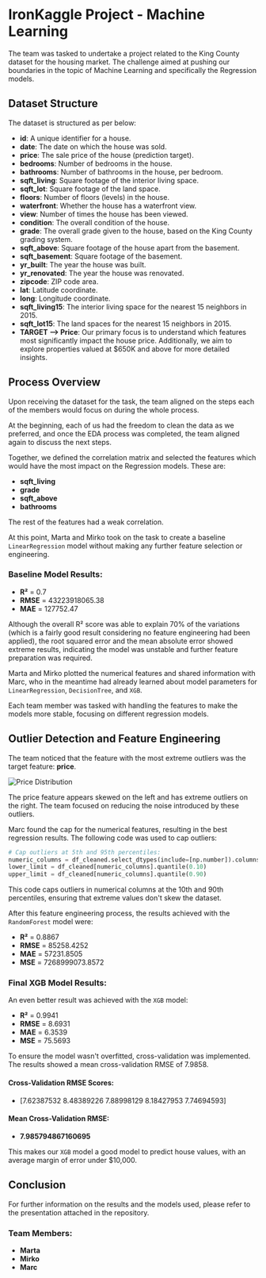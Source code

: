 # IronKaggle Project - Machine Learning

The team was tasked to undertake a project related to the King County dataset for the housing market. The challenge aimed at pushing our boundaries in the topic of Machine Learning and specifically the Regression models.

## Dataset Structure

The dataset is structured as per below:

- **id**: A unique identifier for a house.
- **date**: The date on which the house was sold.
- **price**: The sale price of the house (prediction target).
- **bedrooms**: Number of bedrooms in the house.
- **bathrooms**: Number of bathrooms in the house, per bedroom.
- **sqft_living**: Square footage of the interior living space.
- **sqft_lot**: Square footage of the land space.
- **floors**: Number of floors (levels) in the house.
- **waterfront**: Whether the house has a waterfront view.
- **view**: Number of times the house has been viewed.
- **condition**: The overall condition of the house.
- **grade**: The overall grade given to the house, based on the King County grading system.
- **sqft_above**: Square footage of the house apart from the basement.
- **sqft_basement**: Square footage of the basement.
- **yr_built**: The year the house was built.
- **yr_renovated**: The year the house was renovated.
- **zipcode**: ZIP code area.
- **lat**: Latitude coordinate.
- **long**: Longitude coordinate.
- **sqft_living15**: The interior living space for the nearest 15 neighbors in 2015.
- **sqft_lot15**: The land spaces for the nearest 15 neighbors in 2015.
- **TARGET --> Price**: Our primary focus is to understand which features most significantly impact the house price. Additionally, we aim to explore properties valued at $650K and above for more detailed insights.

## Process Overview

Upon receiving the dataset for the task, the team aligned on the steps each of the members would focus on during the whole process.

At the beginning, each of us had the freedom to clean the data as we preferred, and once the EDA process was completed, the team aligned again to discuss the next steps.

Together, we defined the correlation matrix and selected the features which would have the most impact on the Regression models. These are:

- **sqft_living**
- **grade**
- **sqft_above**
- **bathrooms**

The rest of the features had a weak correlation.

At this point, Marta and Mirko took on the task to create a baseline `LinearRegression` model without making any further feature selection or engineering.

### Baseline Model Results:

- **R²** = 0.7
- **RMSE** = 43223918065.38
- **MAE** = 127752.47

Although the overall R² score was able to explain 70% of the variations (which is a fairly good result considering no feature engineering had been applied), the root squared error and the mean absolute error showed extreme results, indicating the model was unstable and further feature preparation was required.

Marta and Mirko plotted the numerical features and shared information with Marc, who in the meantime had already learned about model parameters for `LinearRegression`, `DecisionTree`, and `XGB`.

Each team member was tasked with handling the features to make the models more stable, focusing on different regression models.

## Outlier Detection and Feature Engineering

The team noticed that the feature with the most extreme outliers was the target feature: **price**.

![Price Distribution](https://github.com/user-attachments/assets/f6852e05-fd3e-4968-97a1-00afa266a5c1)

The price feature appears skewed on the left and has extreme outliers on the right. The team focused on reducing the noise introduced by these outliers.

Marc found the cap for the numerical features, resulting in the best regression results. The following code was used to cap outliers:

```python
# Cap outliers at 5th and 95th percentiles:
numeric_columns = df_cleaned.select_dtypes(include=[np.number]).columns  
lower_limit = df_cleaned[numeric_columns].quantile(0.10)  
upper_limit = df_cleaned[numeric_columns].quantile(0.90)
```

This code caps outliers in numerical columns at the 10th and 90th percentiles, ensuring that extreme values don't skew the dataset.

After this feature engineering process, the results achieved with the `RandomForest` model were:

- **R²** = 0.8867
- **RMSE** = 85258.4252
- **MAE** = 57231.8505
- **MSE** = 7268999073.8572

### Final XGB Model Results:
An even better result was achieved with the `XGB` model:

- **R²** = 0.9941
- **RMSE** = 8.6931
- **MAE** = 6.3539
- **MSE** = 75.5693

To ensure the model wasn't overfitted, cross-validation was implemented. The results showed a mean cross-validation RMSE of 7.9858.

#### Cross-Validation RMSE Scores:
- [7.62387532 8.48389226 7.88998129 8.18427953 7.74694593]

#### Mean Cross-Validation RMSE:
- **7.985794867160695**

This makes our `XGB` model a good model to predict house values, with an average margin of error under $10,000.

## Conclusion
For further information on the results and the models used, please refer to the presentation attached in the repository.

### Team Members:
- **Marta**
- **Mirko**
- **Marc**
